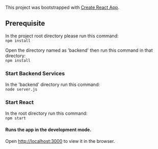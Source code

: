 This project was bootstrapped with [Create React App](https://github.com/facebook/create-react-app).

## Prerequisite
In the project root directory please run this command:<br/>
`npm install`

Open the directory named as 'backend' then run this command in that directory:<br/>
`npm install`

### Start Backend Services
In the 'backend' directory run this command:<br/>
`node server.js`

### Start React
In the root directory run this command:<br/>
`npm start`

#### Runs the app in the development mode.<br />
Open [http://localhost:3000](http://localhost:3000) to view it in the browser.
